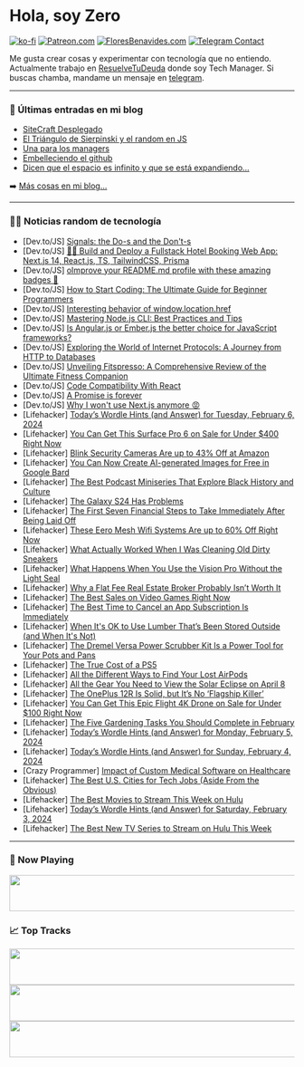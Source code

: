 # Hola, soy Zero

[![ko-fi](https://ko-fi.com/img/githubbutton_sm.svg)](https://ko-fi.com/J3J4N0LUK)
[![Patreon.com](https://img.shields.io/endpoint.svg?url=https%3A%2F%2Fshieldsio-patreon.vercel.app%2Fapi%3Fusername%3Dzerodragon%26type%3Dpatrons&style=for-the-badge)](https://patreon.com/zerodragon)
[![FloresBenavides.com](https://img.shields.io/website?down_message=oops&label=MiBlog&style=for-the-badge&up_message=online&url=https%3A%2F%2Ffloresbenavides.com)](https://floresbenavides.com)
[![Telegram Contact](https://img.shields.io/badge/escr%C3%ADbeme-ZeroDragon-%2326A5E4?style=for-the-badge&logo=telegram)](https://t.me/zerodragon)

Me gusta crear cosas y experimentar con tecnología que no entiendo.
Actualmente trabajo en [ResuelveTuDeuda](http://github.com/resuelve) donde soy Tech Manager.
Si buscas chamba, mandame un mensaje en [telegram](https://t.me/zerodragon).

---

### 📕 Últimas entradas en mi blog
<!-- BLOG-POST-LIST:START -->
- [SiteCraft Desplegado](https://floresbenavides.com/sitecraft-desplegado/)
- [El Triángulo de Sierpinski y el random en JS](https://floresbenavides.com/el-triangulo-de-sierpinski-y-el-random-en-js/)
- [Una para los managers](https://floresbenavides.com/una-para-los-managers/)
- [Embelleciendo el github](https://floresbenavides.com/embelleciendo-el-github/)
- [Dicen que el espacio es infinito y que se está expandiendo…](https://floresbenavides.com/dicen-que-el-espacio-es-infinito-y-que-se-esta-expandiendo/)
<!-- BLOG-POST-LIST:END -->

➡️ [Más cosas en mi blog...](https://floresbenavides.com)

---

### 👨‍💻 Noticias random de tecnología
<!-- TECH-POSTS:START -->
- [Dev.to/JS] [Signals: the Do-s and the Don&#39;t-s](https://dev.to/this-is-angular/signals-the-do-s-and-the-dont-s-40fk)
- [Dev.to/JS] [🎉🎉 Build and Deploy a Fullstack Hotel Booking Web App: Next.js 14, React.js, TS, TailwindCSS, Prisma](https://dev.to/chaoocharles/build-and-deploy-a-fullstack-hotel-booking-web-app-nextjs-14-reactjs-ts-tailwindcss-prisma-1k85)
- [Dev.to/JS] [oImprove your README.md profile with these amazing badges 🚀](https://dev.to/sh20raj/improve-your-readmemd-profile-with-these-amazing-badges-5cii)
- [Dev.to/JS] [How to Start Coding: The Ultimate Guide for Beginner Programmers](https://dev.to/codingmadeeasy/how-to-start-coding-the-ultimate-guide-for-beginner-programmers-2hc6)
- [Dev.to/JS] [Interesting behavior of window.location.href](https://dev.to/konfydev/interesting-behavior-of-windowlocationhref-ane)
- [Dev.to/JS] [Mastering Node.js CLI: Best Practices and Tips](https://dev.to/boudydegeer/mastering-nodejs-cli-best-practices-and-tips-7j5)
- [Dev.to/JS] [Is Angular.js or Ember.js the better choice for JavaScript frameworks?](https://dev.to/danishhafeez/is-angularjs-or-emberjs-the-better-choice-for-javascript-frameworks-294e)
- [Dev.to/JS] [Exploring the World of Internet Protocols: A Journey from HTTP to Databases](https://dev.to/keploy/exploring-the-world-of-internet-protocols-a-journey-from-http-to-databases-2gbj)
- [Dev.to/JS] [Unveiling Fitspresso: A Comprehensive Review of the Ultimate Fitness Companion](https://dev.to/reviewsfitspresso/unveiling-fitspresso-a-comprehensive-review-of-the-ultimate-fitness-companion-368)
- [Dev.to/JS] [Code Compatibility With React](https://dev.to/mrghubba/code-compatibility-with-react-57bc)
- [Dev.to/JS] [A Promise is forever](https://dev.to/this-is-learning/a-promise-is-forever-124i)
- [Dev.to/JS] [Why I won&#39;t use Next.js anymore 😡](https://dev.to/codeparrot/why-i-wont-use-nextjs-anymore-2k77)
- [Lifehacker] [Today’s Wordle Hints &lpar;and Answer&rpar; for Tuesday, February 6, 2024](https://lifehacker.com/entertainment/wordle-answer-today-february-6-2024)
- [Lifehacker] [You Can Get This Surface Pro 6 on Sale for Under $400 Right Now](https://lifehacker.com/this-microsoft-surface-pro-6-is-under-400-right-now-1850776714)
- [Lifehacker] [Blink Security Cameras Are up to 43% Off at Amazon](https://lifehacker.com/tech/blink-security-cameras-are-up-to-43-percent-off-at-amazon)
- [Lifehacker] [You Can Now Create AI-generated Images for Free in Google Bard](https://lifehacker.com/tech/how-to-create-images-in-google-bard)
- [Lifehacker] [The Best Podcast Miniseries That Explore Black History and Culture](https://lifehacker.com/entertainment/best-podcasts-miniseries-black-history-culture)
- [Lifehacker] [The Galaxy S24 Has Problems](https://lifehacker.com/tech/galaxy-s24-launch-problems)
- [Lifehacker] [The First Seven Financial Steps to Take Immediately After Being Laid Off](https://lifehacker.com/money/most-important-financial-steps-after-being-laid-off)
- [Lifehacker] [These Eero Mesh Wifi Systems Are up to 60% Off Right Now](https://lifehacker.com/tech/eero-mesh-wi-fi-router-sale)
- [Lifehacker] [What Actually Worked When I Was Cleaning Old Dirty Sneakers](https://lifehacker.com/home/how-to-clean-dirty-old-sneakers)
- [Lifehacker] [What Happens When You Use the Vision Pro Without the Light Seal](https://lifehacker.com/tech/you-should-try-vision-pro-without-the-light-seal)
- [Lifehacker] [Why a Flat Fee Real Estate Broker Probably Isn’t Worth It](https://lifehacker.com/money/why-a-flat-fee-real-estate-broker-probably-isnt-worth-it)
- [Lifehacker] [The Best Sales on Video Games Right Now](https://lifehacker.com/best-video-game-deals-1850752341)
- [Lifehacker] [The Best Time to Cancel an App Subscription Is Immediately](https://lifehacker.com/tech/cancel-unwanted-app-store-subscriptions)
- [Lifehacker] [When It&#39;s OK to Use Lumber That’s Been Stored Outside &lpar;and When It&#39;s Not&rpar;](https://lifehacker.com/home/when-is-it-okay-to-use-lumber-thats-been-stored-outside)
- [Lifehacker] [The Dremel Versa Power Scrubber Kit Is a Power Tool for Your Pots and Pans](https://lifehacker.com/home/dremel-versa-scrub-daddy-kit-review)
- [Lifehacker] [The True Cost of a PS5](https://lifehacker.com/tech/how-much-a-ps5-really-costs)
- [Lifehacker] [All the Different Ways to Find Your Lost AirPods](https://lifehacker.com/tech/how-to-find-your-lost-airpods)
- [Lifehacker] [All the Gear You Need to View the Solar Eclipse on April 8](https://lifehacker.com/science/everything-you-need-to-view-the-solar-eclipse-safely)
- [Lifehacker] [The OnePlus 12R Is Solid, but It’s No ‘Flagship Killer’](https://lifehacker.com/tech/oneplus-12r-review)
- [Lifehacker] [You Can Get This Epic Flight 4K Drone on Sale for Under $100 Right Now](https://lifehacker.com/epic-flight-drone-sale)
- [Lifehacker] [The Five Gardening Tasks You Should Complete in February](https://lifehacker.com/home/february-gardening-tasks)
- [Lifehacker] [Today’s Wordle Hints &lpar;and Answer&rpar; for Monday, February 5, 2024](https://lifehacker.com/entertainment/wordle-answer-today-february-5-2024)
- [Lifehacker] [Today’s Wordle Hints &lpar;and Answer&rpar; for Sunday, February 4, 2024](https://lifehacker.com/entertainment/wordle-answer-today-february-4-2024)
- [Crazy Programmer] [Impact of Custom Medical Software on Healthcare](https://www.thecrazyprogrammer.com/2024/02/impact-of-custom-medical-software-on-healthcare.html)
- [Lifehacker] [The Best U.S. Cities for Tech Jobs &lpar;Aside From the Obvious&rpar;](https://lifehacker.com/tech/the-best-unexpected-us-cities-for-tech-jobs)
- [Lifehacker] [The Best Movies to Stream This Week on Hulu](https://lifehacker.com/entertainment/best-movies-to-stream-this-week-on-hulu)
- [Lifehacker] [Today’s Wordle Hints &lpar;and Answer&rpar; for Saturday, February 3, 2024](https://lifehacker.com/entertainment/wordle-answer-today-february-3-2024)
- [Lifehacker] [The Best New TV Series to Stream on Hulu This Week](https://lifehacker.com/entertainment/best-new-tv-shows-to-stream-on-hulu)<!-- TECH-POSTS:END -->

---

### 🎵 Now Playing
<a href="https://spotify-now-playing-dun.vercel.app/now-playing?open"><img src="https://spotify-now-playing-dun.vercel.app/now-playing" width="540" height="64"></a>

### 📈 Top Tracks
<a href="https://spotify-now-playing-dun.vercel.app/top-tracks?i=1&open"><img src="https://spotify-now-playing-dun.vercel.app/top-tracks?i=1" width="540" height="64"></a>
<a href="https://spotify-now-playing-dun.vercel.app/top-tracks?i=2&open"><img src="https://spotify-now-playing-dun.vercel.app/top-tracks?i=2" width="540" height="64"></a>
<a href="https://spotify-now-playing-dun.vercel.app/top-tracks?i=3&open"><img src="https://spotify-now-playing-dun.vercel.app/top-tracks?i=3" width="540" height="64"></a>
